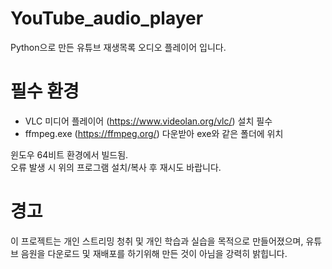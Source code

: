 # YouTube_audio_player
Python으로 만든 유튜브 재생목록 오디오 플레이어 입니다.

# 필수 환경
- VLC 미디어 플레이어 (https://www.videolan.org/vlc/) 설치 필수
- ffmpeg.exe (https://ffmpeg.org/) 다운받아 exe와 같은 폴더에 위치

윈도우 64비트 환경에서 빌드됨.  
오류 발생 시 위의 프로그램 설치/복사 후 재시도 바랍니다.



# 경고
이 프로젝트는 개인 스트리밍 청취 및 개인 학습과 실습을 목적으로 만들어졌으며,
유튜브 음원을 다운로드 및 재배포를 하기위해 만든 것이 아님을 강력히 밝힙니다.
